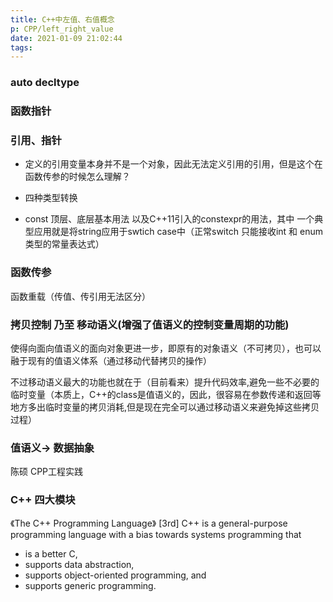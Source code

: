 ```yaml
---
title: C++中左值、右值概念
p: CPP/left_right_value
date: 2021-01-09 21:02:44
tags:
---
```


### auto decltype

### 函数指针

### 引用、指针

* 定义的引用变量本身并不是一个对象，因此无法定义引用的引用，但是这个在函数传参的时候怎么理解？

* 四种类型转换

* const 顶层、底层基本用法 以及C++11引入的constexpr的用法，其中 一个典型应用就是将string应用于swtich case中（正常switch 只能接收int 和 enum类型的常量表达式）

### 函数传参
函数重载（传值、传引用无法区分）

### 拷贝控制 乃至 移动语义(增强了值语义的控制变量周期的功能)
使得向面向值语义的面向对象更进一步，即原有的对象语义（不可拷贝），也可以融于现有的值语义体系（通过移动代替拷贝的操作）

不过移动语义最大的功能也就在于（目前看来）提升代码效率,避免一些不必要的临时变量（本质上，C++的class是值语义的，因此，很容易在参数传递和返回等地方多出临时变量的拷贝消耗,但是现在完全可以通过移动语义来避免掉这些拷贝过程）

### 值语义-> 数据抽象

陈硕 CPP工程实践

### C++ 四大模块
《The C++ Programming Language》 [3rd]
C++ is a general-purpose programming language with a bias towards systems
programming that
* is a better C,
* supports data abstraction,
* supports object-oriented programming, and
* supports generic programming.









